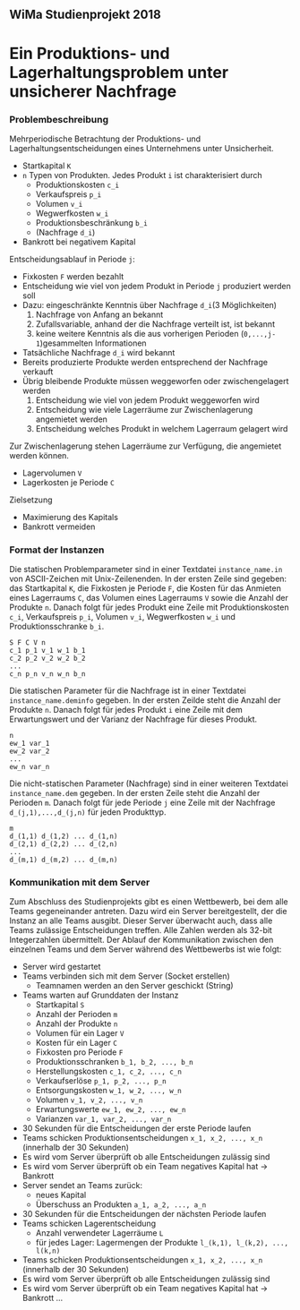 ## WiMa Studienprojekt 2018
# Ein Produktions- und Lagerhaltungsproblem unter unsicherer Nachfrage

### Problembeschreibung

Mehrperiodische Betrachtung der Produktions- und Lagerhaltungsentscheidungen eines Unternehmens unter Unsicherheit.
* Startkapital `K`
* `n` Typen von Produkten. Jedes Produkt `i` ist charakterisiert durch
  * Produktionskosten `c_i`
  * Verkaufspreis `p_i`
  * Volumen `v_i`
  * Wegwerfkosten `w_i`
  * Produktionsbeschränkung `b_i`
  * (Nachfrage `d_i`)
* Bankrott bei negativem Kapital

Entscheidungsablauf in Periode `j`:
* Fixkosten `F` werden bezahlt
* Entscheidung wie viel von jedem Produkt in Periode `j` produziert werden soll
* Dazu: eingeschränkte Kenntnis über Nachfrage `d_i`(3 Möglichkeiten)
  1. Nachfrage von Anfang an bekannt
  2. Zufallsvariable, anhand der die Nachfrage verteilt ist, ist bekannt
  3. keine weitere Kenntnis als die aus vorherigen Perioden (`0,...,j-1`)gesammelten Informationen
* Tatsächliche Nachfrage `d_i` wird bekannt
* Bereits produzierte Produkte werden entsprechend der Nachfrage verkauft
* Übrig bleibende Produkte müssen weggeworfen oder zwischengelagert werden
  1. Entscheidung wie viel von jedem Produkt weggeworfen wird
  2. Entscheidung wie viele Lagerräume zur Zwischenlagerung angemietet werden
  3. Entscheidung welches Produkt in welchem Lagerraum gelagert wird

Zur Zwischenlagerung stehen Lagerräume zur Verfügung, die angemietet werden können.
* Lagervolumen `V`
* Lagerkosten je Periode `C`

Zielsetzung
* Maximierung des Kapitals
* Bankrott vermeiden


### Format der Instanzen

Die statischen Problemparameter sind in einer Textdatei `instance_name.in` von ASCII-Zeichen mit Unix-Zeilenenden.
In der ersten Zeile sind gegeben: das Startkapital `K`, die Fixkosten je Periode `F`, die Kosten für das Anmieten eines Lagerraums `C`, das Volumen eines Lagerraums `V` sowie die Anzahl der Produkte `n`. Danach folgt für jedes Produkt eine Zeile mit Produktionskosten `c_i`, Verkaufspreis `p_i`, Volumen `v_i`, Wegwerfkosten `w_i` und Produktionsschranke `b_i`.

```
S F C V n
c_1 p_1 v_1 w_1 b_1
c_2 p_2 v_2 w_2 b_2
...
c_n p_n v_n w_n b_n
```

Die statischen Parameter für die Nachfrage ist in einer Textdatei `instance_name.deminfo` gegeben. In der ersten Zeilde steht die Anzahl der Produkte `n`. Danach folgt für jedes Produkt `i` eine Zeile mit dem Erwartungswert und der Varianz der Nachfrage für dieses Produkt.

```
n
ew_1 var_1
ew_2 var_2
...
ew_n var_n
```

Die nicht-statischen Parameter (Nachfrage) sind in einer weiteren Textdatei `instance_name.dem` gegeben. In der ersten Zeile steht die Anzahl der Perioden `m`. Danach folgt für jede Periode `j` eine Zeile mit der Nachfrage `d_(j,1),...,d_(j,n)` für jeden Produkttyp.
```
m
d_(1,1) d_(1,2) ... d_(1,n)
d_(2,1) d_(2,2) ... d_(2,n)
...
d_(m,1) d_(m,2) ... d_(m,n)
```


### Kommunikation mit dem Server

Zum Abschluss des Studienprojekts gibt es einen Wettbewerb, bei dem alle Teams gegeneinander antreten. Dazu wird ein Server bereitgestellt, der die Instanz an alle Teams ausgibt. Dieser Server überwacht auch, dass alle Teams zulässige Entscheidungen treffen. Alle Zahlen werden als 32-bit Integerzahlen übermittelt. Der Ablauf der Kommunikation zwischen den einzelnen Teams und dem Server während des Wettbewerbs ist wie folgt:

* Server wird gestartet
* Teams verbinden sich mit dem Server (Socket erstellen)
    * Teamnamen werden an den Server geschickt (String)
* Teams warten auf Grunddaten der Instanz
    * Startkapital `S`
    * Anzahl der Perioden `m`
    * Anzahl der Produkte `n`
    * Volumen für ein Lager `V`
    * Kosten für ein Lager `C`
    * Fixkosten pro Periode `F`
    * Produktionsschranken `b_1, b_2, ..., b_n`
    * Herstellungskosten `c_1, c_2, ..., c_n`
    * Verkaufserlöse `p_1, p_2, ..., p_n`
    * Entsorgungskosten `w_1, w_2, ..., w_n`
    * Volumen `v_1, v_2, ..., v_n`
    * Erwartungswerte `ew_1, ew_2, ..., ew_n`
    * Varianzen `var_1, var_2, ..., var_n`
* 30 Sekunden für die Entscheidungen der erste Periode laufen
* Teams schicken Produktionsentscheidungen `x_1, x_2, ..., x_n` (innerhalb der 30 Sekunden)
* Es wird vom Server überprüft ob alle Entscheidungen zulässig sind
* Es wird vom Server überprüft ob ein Team negatives Kapital hat -> Bankrott
* Server sendet an Teams zurück:
    * neues Kapital
    * Überschuss an Produkten `a_1, a_2, ..., a_n`
* 30 Sekunden für die Entscheidungen der nächsten Periode laufen
* Teams schicken Lagerentscheidung
    * Anzahl verwendeter Lagerräume `L`
    * für jedes Lager: Lagermengen der Produkte `l_(k,1), l_(k,2), ..., l(k,n)`
* Teams schicken Produktionsentscheidungen `x_1, x_2, ..., x_n` (innerhalb der 30 Sekunden)
* Es wird vom Server überprüft ob alle Entscheidungen zulässig sind
* Es wird vom Server überprüft ob ein Team negatives Kapital hat -> Bankrott
...
